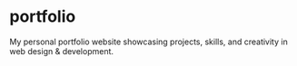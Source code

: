 # portfolio
My personal portfolio website showcasing projects, skills, and creativity in web design &amp; development.

